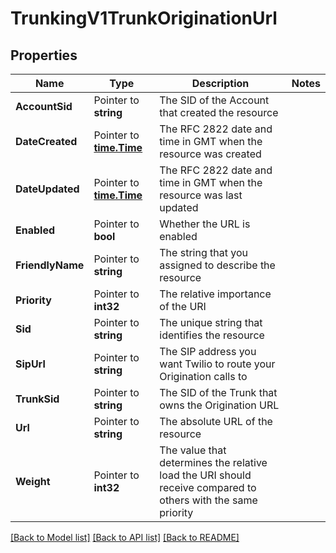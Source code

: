 # TrunkingV1TrunkOriginationUrl

## Properties
Name | Type | Description | Notes
------------ | ------------- | ------------- | -------------
**AccountSid** | Pointer to **string** | The SID of the Account that created the resource |
**DateCreated** | Pointer to [**time.Time**](time.Time.md) | The RFC 2822 date and time in GMT when the resource was created |
**DateUpdated** | Pointer to [**time.Time**](time.Time.md) | The RFC 2822 date and time in GMT when the resource was last updated |
**Enabled** | Pointer to **bool** | Whether the URL is enabled |
**FriendlyName** | Pointer to **string** | The string that you assigned to describe the resource |
**Priority** | Pointer to **int32** | The relative importance of the URI |
**Sid** | Pointer to **string** | The unique string that identifies the resource |
**SipUrl** | Pointer to **string** | The SIP address you want Twilio to route your Origination calls to |
**TrunkSid** | Pointer to **string** | The SID of the Trunk that owns the Origination URL |
**Url** | Pointer to **string** | The absolute URL of the resource |
**Weight** | Pointer to **int32** | The value that determines the relative load the URI should receive compared to others with the same priority |

[[Back to Model list]](../README.md#documentation-for-models) [[Back to API list]](../README.md#documentation-for-api-endpoints) [[Back to README]](../README.md)


